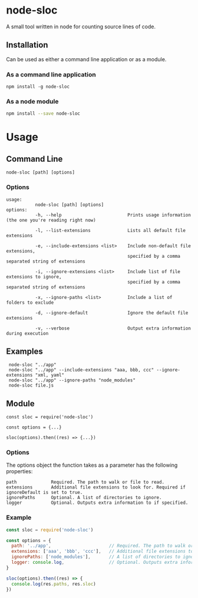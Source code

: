 # node-sloc
A small tool written in node for counting source lines of code.

## Installation
Can be used as either a command line application or as a module.

### As a command line application
```
npm install -g node-sloc
```
### As a node module
```sh
npm install --save node-sloc
```
# Usage
## Command Line
``` node-sloc [path] [options] ```
### Options
```
usage:
           node-sloc [path] [options]
options:
           -h, --help                         Prints usage information (the one you're reading right now)

           -l, --list-extensions              Lists all default file extensions

           -e, --include-extensions <list>    Include non-default file extensions,
                                              specified by a comma separated string of extensions

           -i, --ignore-extensions <list>     Include list of file extensions to ignore,
                                              specified by a comma separated string of extensions

           -x, --ignore-paths <list>          Include a list of folders to exclude

           -d, --ignore-default               Ignore the default file extensions

           -v, --verbose                      Output extra information during execution

```
## Examples
```
 node-sloc "../app"
 node-sloc "../app" --include-extensions "aaa, bbb, ccc" --ignore-extensions "xml, yaml"
 node-sloc "../app" --ignore-paths "node_modules"
 node-sloc file.js
```

## Module
```
const sloc = require('node-sloc')

const options = {...}

sloc(options).then((res) => {...})
```

### Options
The options object the function takes as a parameter has the following properties:
```
path             Required. The path to walk or file to read.
extensions       Additional file extensions to look for. Required if ignoreDefault is set to true.
ignorePaths      Optional. A list of directories to ignore.
logger           Optional. Outputs extra information to if specified.
```
### Example
```js
const sloc = require('node-sloc')

const options = {
  path: '../app',                      // Required. The path to walk or file to read.
  extensions: ['aaa', 'bbb', 'ccc'],   // Additional file extensions to look for. Required if ignoreDefault is set to true.
  ignorePaths: ['node_modules'],       // A list of directories to ignore.
  logger: console.log,                 // Optional. Outputs extra information to if specified.
}

sloc(options).then((res) => {
  console.log(res.paths, res.sloc)
})

```
